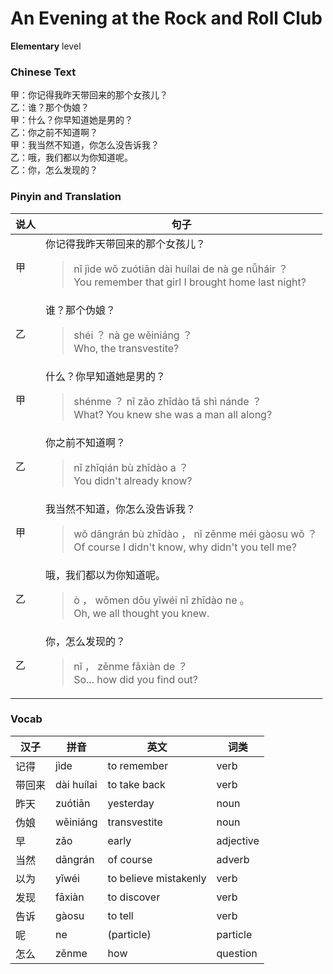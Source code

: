 # An Evening at the Rock and Roll Club
**Elementary** level
### Chinese Text
甲：你记得我昨天带回来的那个女孩儿？<br />乙：谁？那个伪娘？<br />甲：什么？你早知道她是男的？<br />乙：你之前不知道啊？<br />甲：我当然不知道，你怎么没告诉我？<br />乙：哦，我们都以为你知道呢。<br />乙：你，怎么发现的？

### Pinyin and Translation
|说人|句子|
|----|----|
|甲|你记得我昨天带回来的那个女孩儿？<blockquote>nǐ jìde wǒ zuótiān dài huílai de nà ge nǚháir ？<br />You remember that girl I brought home last night?</blockquote>|
|乙|谁？那个伪娘？<blockquote>shéi ？ nà ge wěiniáng ？<br />Who, the transvestite?</blockquote>|
|甲|什么？你早知道她是男的？<blockquote>shénme ？ nǐ zǎo zhīdào tā shì nánde ？<br />What? You knew she was a man all along?</blockquote>|
|乙|你之前不知道啊？<blockquote>nǐ zhīqián bù zhīdào a ？<br />You didn't already know?</blockquote>|
|甲|我当然不知道，你怎么没告诉我？<blockquote>wǒ dāngrán bù zhīdào ， nǐ zěnme méi gàosu wǒ ？<br />Of course I didn't know, why didn't you tell me?</blockquote>|
|乙|哦，我们都以为你知道呢。<blockquote>ò ， wǒmen dōu yǐwéi nǐ zhīdào ne 。<br />Oh, we all thought you knew.</blockquote>|
|乙|你，怎么发现的？<blockquote>nǐ ， zěnme fāxiàn de ？<br />So... how did you find out?</blockquote>|
### Vocab
|汉子|拼音|英文|词类|
|----|----|----|----|
|记得|jìde|to remember|verb|
|带回来|dài huílai|to take back|verb|
|昨天|zuótiān|yesterday|noun|
|伪娘|wěiniáng|transvestite|noun|
|早|zǎo|early|adjective|
|当然|dāngrán|of course|adverb|
|以为|yǐwéi|to believe mistakenly|verb|
|发现|fāxiàn|to discover|verb|
|告诉|gàosu|to tell|verb|
|呢|ne|(particle)|particle|
|怎么|zěnme|how|question|